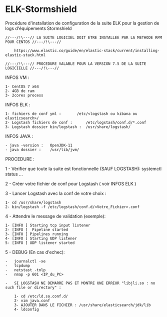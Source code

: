# ELK-Stormshield
Procédure d'installation de configuration de la suite ELK pour la gestion de logs d'équipements Stormshield

	//---/!\---// LA SUITE LOGICIEL DOIT ETRE INSTALLEE PAR LA METHODE RPM POUR CENTOS //---/!\---//
	
		https://www.elastic.co/guide/en/elastic-stack/current/installing-elastic-stack.html
		
	//---/!\---// PROCEDURE VALABLE POUR LA VERSION 7.5 DE LA SUITE LOGICIELLE //---/!\---//

INFOS VM :

	1- CentOS 7 x64
	2- 4GB de ram
	3- 2cores process

INFOS ELK :

	1- fichiers de conf yml :		/etc/<logstash ou kibana ou elasticsearch>/
	2- Logstash fichiers de conf :		/etc/logstash/conf.d/*.conf
	3- Logstash dossier bin/logstash :	/usr/share/logstash/

INFOS JAVA :

	- java -version :	OpenJDK-11
	- java dossier :	/usr/lib/jvm/


PROCEDURE :

1 - Vérifier que toute la suite est fonctionnelle (SAUF LOGSTASH): systemctl status ...

2 - Créer votre fichier de conf pour Logstash ( voir INFOS ELK )

3 - Lancer Logstash avec la conf de votre choix :

	1- cd /usr/share/logstash
	2- bin/logstash -f /etc/logstash/conf.d/<Votre_Fichier>.conf

4 - Attendre le message de validation (exemple):

	1- [INFO ] Starting tcp input listener 
	2- [INFO ]  Pipeline started 
	3- [INFO ] Pipelines running
	4- [INFO ] Starting UDP listener
	5- [INFO ] UDP listener started

5 - DEBUG (En cas d'echec): 

	-	journalctl -xe
	-	tcpdump
	-	netstast -tnlp
	-	nmap -p 601 <IP_du_PC>

	- 	SI LOGSTASH NE DEMARRE PAS ET MONTRE UNE ERREUR "libjli.so : no such file or directory" :

		1- cd /etc/ld.so.conf.d/
		2- vim java.conf
		3- AJOUTER DANS LE FICHIER : /usr/share/elasticsearch/jdk/lib
		4- ldconfig
